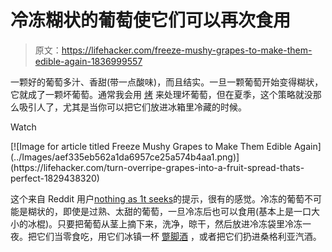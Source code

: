 # 冷冻糊状的葡萄使它们可以再次食用

> 原文：<https://lifehacker.com/freeze-mushy-grapes-to-make-them-edible-again-1836999557>

一颗好的葡萄多汁、香甜(带一点酸味)，而且结实。一旦一颗葡萄开始变得糊状，它就成了一颗坏葡萄。通常我会用 [烤](https://lifehacker.com/turn-overripe-grapes-into-a-fruit-spread-thats-perfect-1829438320) 来处理坏葡萄，但在夏季，这个策略就没那么吸引人了，尤其是当你可以把它们放进冰箱里冷藏的时候。

Watch

<aside data-commerce-source="inset" class="sc-16a0mhj-2 gAjHzr">[![Image for article titled Freeze Mushy Grapes to Make Them Edible Again](../Images/aef335eb562a1da6957ce25a574b4aa1.png)](https://lifehacker.com/turn-overripe-grapes-into-a-fruit-spread-thats-perfect-1829438320)</aside>

这个来自 Reddit 用户[nothing as 1t seeks](https://www.reddit.com/r/LifeProTips/comments/9jg3c3/lpt_when_your_grapes_start_to_go_mushy_throw_them/)的提示，很有的感觉。冷冻的葡萄不可能是糊状的，即使是过熟、太甜的葡萄，一旦冷冻后也可以食用(基本上是一口大小的冰棍)。只要把葡萄从茎上摘下来，洗净，晾干，然后放进冷冻袋里冷冻一夜。把它们当零食吃，用它们冰镇一杯 [蹩脚酒](https://lifehacker.com/serve-cheap-white-wine-ice-cold-1819452353) ，或者把它们扔进桑格利亚汽酒。